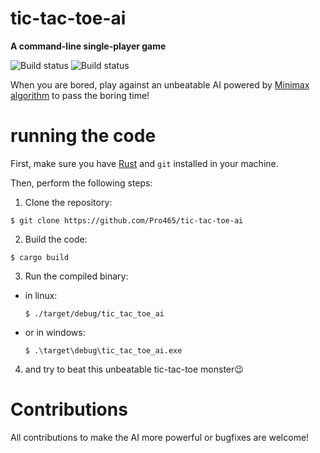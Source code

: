 # tic-tac-toe-ai 
__A command-line single-player game__

![Build status](https://github.com/Pro465/tic-tac-toe-ai/actions/workflows/rust-windows.yml/badge.svg)
![Build status](https://github.com/Pro465/tic-tac-toe-ai/actions/workflows/rust-ubuntu.yml/badge.svg)

When you are bored, play against an unbeatable AI powered by [Minimax algorithm](https://en.m.wikipedia.org/wiki/Minimax) to pass the boring time!

# running the code
First, make sure you have [Rust](https://www.rust-lang.org) and `git` installed in your machine.

Then, perform the following steps:
1. Clone the repository:
  ```
  $ git clone https://github.com/Pro465/tic-tac-toe-ai
  ```
2. Build the code:
  ```
  $ cargo build
  ```
3. Run the compiled binary:
  - in linux:
       ```
       $ ./target/debug/tic_tac_toe_ai
       ```
  - or in windows:
       ```
       $ .\target\debug\tic_tac_toe_ai.exe
       ```
4. and try to beat this unbeatable tic-tac-toe monster😉

# Contributions
All contributions to make the AI more powerful or bugfixes are welcome!
   
